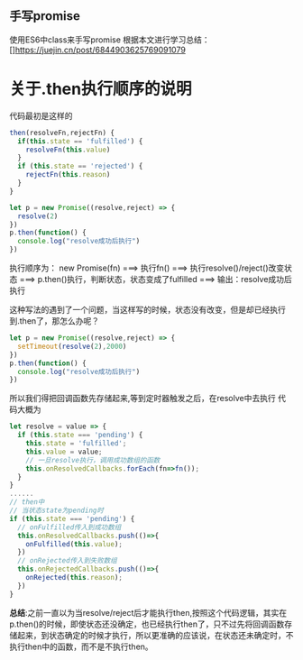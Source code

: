 ## 手写promise
使用ES6中class来手写promise
根据本文进行学习总结：[]https://juejin.cn/post/6844903625769091079

# 关于.then执行顺序的说明
代码最初是这样的
```js
then(resolveFn,rejectFn) {
  if(this.state == 'fulfilled') {
    resolveFn(this.value)
  }
  if (this.state == 'rejected') {
    rejectFn(this.reason)
  }
}
```
```js
let p = new Promise((resolve,reject) => {
  resolve(2)
})
p.then(function() {
  console.log("resolve成功后执行")
})
```
执行顺序为：
new Promise(fn)
===> 执行fn()
===> 执行resolve()/reject()改变状态
===> p.then()执行，判断状态，状态变成了fulfilled
===> 输出：resolve成功后执行

这种写法的遇到了一个问题，当这样写的时候，状态没有改变，但是却已经执行到.then了，那怎么办呢？
```js
let p = new Promise((resolve,reject) => {
  setTimeout(resolve(2),2000)
})
p.then(function() {
  console.log("resolve成功后执行")
})
```
所以我们得把回调函数先存储起来,等到定时器触发之后，在resolve中去执行
代码大概为
```js
let resolve = value => {
  if (this.state === 'pending') {
    this.state = 'fulfilled';
    this.value = value;
    // 一旦resolve执行，调用成功数组的函数
    this.onResolvedCallbacks.forEach(fn=>fn());
  }
}
......
// then中
// 当状态state为pending时
if (this.state === 'pending') {
  // onFulfilled传入到成功数组
  this.onResolvedCallbacks.push(()=>{
    onFulfilled(this.value);
  })
  // onRejected传入到失败数组
  this.onRejectedCallbacks.push(()=>{
    onRejected(this.reason);
  })
}
```
**总结**:之前一直以为当resolve/reject后才能执行then,按照这个代码逻辑，其实在p.then()的时候，即使状态还没确定，也已经执行then了，只不过先将回调函数存储起来，到状态确定的时候才执行，所以更准确的应该说，在状态还未确定时，不执行then中的函数，而不是不执行then。

